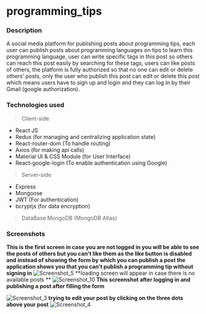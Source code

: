 # programming_tips
### Description
A social media platform for publishing posts about programming tips, each user can publish posts about programming languages on tips to learn this programming language, user can write specific tags in this post so others can reach this post easily by searching for these tags, users can like posts of others, the platform is fully authorized so that no one can edit or delete others’ posts, only the user who publish this post can edit or delete this post which means users have to sign up and login and they can log in by their Gmail (google authorization).    
### Technologies used        

> Client-side 

- React JS
- Redux (for managing and centralizing application state)
- React-router-dom (To handle routing)
- Axios (for making api calls)
- Material UI & CSS Module (for User Interface)
- React-google-login (To enable authentication using Google)

> Server-side

- Express
- Mongoose
- JWT (For authentication)
- bcryptjs (for data encryption)

> DataBase
MongoDB (MongoDB Atlas)

### Screenshots


**This is the first screen in case you are not logged in you will be able to see the posts of others but you can't like them as the like button is disabled and instead of showing the form by which you can publish a post the application shows you that you can't publish a programming tip without signing in**
![Screenshot_5](https://user-images.githubusercontent.com/117598008/210258726-6c007d2e-1793-4d45-a169-4296b784cccc.png)
 **loading screen will appear in case there is no available posts **
![Screenshot_10](https://user-images.githubusercontent.com/117598008/210258876-aa66514f-bff8-4d73-8d14-3692e47191ee.png)
**This screenshot after logging in and publishing a post after filling the form**

![Screenshot_3](https://user-images.githubusercontent.com/117598008/210258962-36dca25a-f9a6-4fce-bea3-9a603bba8d06.png)
**trying to edit your post by clicking on the three dots above your post**
![Screenshot_4](https://user-images.githubusercontent.com/117598008/210259078-9f4416c6-8570-42a3-8a9c-e1a8d79ebf01.png)

